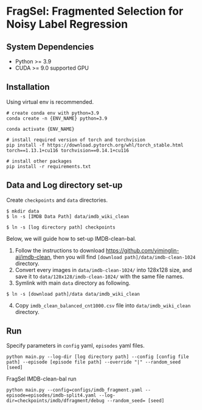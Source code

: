 # FragSel: Fragmented Selection for Noisy Label Regression

## System Dependencies
- Python >= 3.9
- CUDA >= 9.0 supported GPU

## Installation
Using virtual env is recommended.
```
# create conda env with python=3.9
conda create -n {ENV_NAME} python=3.9

conda activate {ENV_NAME}

# install required version of torch and torchvision
pip install -f https://download.pytorch.org/whl/torch_stable.html torch==1.13.1+cu116 torchvision==0.14.1+cu116

# install other packages
pip install -r requirements.txt
```

## Data and Log directory set-up
Create `checkpoints` and `data` directories.
```
$ mkdir data
$ ln -s [IMDB Data Path] data/imdb_wiki_clean

$ ln -s [log directory path] checkpoints
```

Below, we will guide how to set-up IMDB-clean-bal.
1. Follow the instructions to download https://github.com/yiminglin-ai/imdb-clean, then you will find `[download path]/data/imdb-clean-1024` directory.
2. Convert every images in `data/imdb-clean-1024/` into 128x128 size, and save it to `data/128x128/imdb-clean-1024/` with the same file names.
3. Symlink with main `data` directory as following.
```
$ ln -s [download path]/data data/imdb_wiki_clean
```
4. Copy `imdb_clean_balanced_cnt1000.csv` file into `data/imdb_wiki_clean` directory.

## Run
Specify parameters in `config` yaml, `episodes` yaml files.
```
python main.py --log-dir [log directory path] --config [config file path] --episode [episode file path] --override "|" --random_seed [seed]

```
FragSel IMDB-clean-bal run
```
python main.py --config=configs/imdb_fragment.yaml --episode=episodes/imdb-split4.yaml --log-dir=checkpoints/imdb/dfragment/debug --random_seed= [seed]
```
